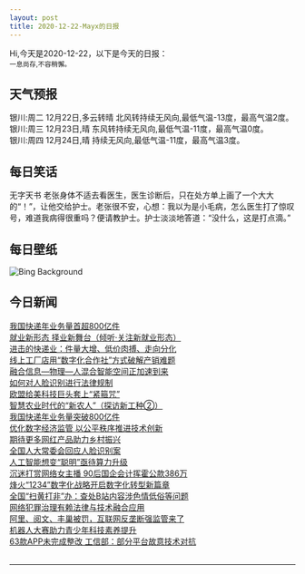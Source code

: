 ```yaml
---
layout: post
title: 2020-12-22-Mayx的日报
---
```


Hi,今天是2020-12-22，以下是今天的日报：<br><small>
一息尚存,不容稍懈。</small><!--more-->
## 天气预报
银川:周二 12月22日,多云转晴 北风转持续无风向,最低气温-13度，最高气温2度。<br>银川:周三 12月23日,晴 东风转持续无风向,最低气温-11度，最高气温0度。<br>银川:周四 12月24日,晴 持续无风向,最低气温-11度，最高气温3度。
## 每日笑话
无字天书 老张身体不适去看医生，医生诊断后，只在处方单上画了一个大大的“！”，让他交给护士。老张很不安，心想：我以为是小毛病，怎么医生打了惊叹号，难道我病得很重吗？便请教护士。护士淡淡地答道：“没什么，这是打点滴。”
## 每日壁纸
![Bing Background](https://cn.bing.com/th?id=OHR.CastleriggStone_EN-US0211858038_1920x1080.jpg&rf=LaDigue_1920x1080.jpg&pid=hp "Castlerigg stone circle near Keswick, Lake District, Cumbria, United Kingdom (© Alan Copson/plainpicture)")
## 今日新闻

[我国快递年业务量首超800亿件](http://it.people.com.cn/n1/2020/1222/c1009-31974482.html)   
[就业新形态 择业新舞台（倾听·关注新就业形态）](http://it.people.com.cn/n1/2020/1222/c1009-31974476.html)   
[进击的快递业：件量大增、低价肉搏、走向分化](http://it.people.com.cn/n1/2020/1222/c1009-31974452.html)   
[线上工厂店用“数字化合作社”方式破解产销难题](http://it.people.com.cn/n1/2020/1222/c1009-31974451.html)   
[融合信息—物理—人混合智能空间正加速到来](http://it.people.com.cn/n1/2020/1222/c1009-31974305.html)   
[如何对人脸识别进行法律规制](http://it.people.com.cn/n1/2020/1222/c1009-31974545.html)   
[欧盟给美科技巨头套上“紧箍咒”](http://it.people.com.cn/n1/2020/1222/c1009-31974497.html)   
[智慧农业时代的“新农人”（探访新工种②）](http://it.people.com.cn/n1/2020/1222/c1009-31974496.html)   
[我国快递年业务量突破800亿件](http://it.people.com.cn/n1/2020/1222/c1009-31974307.html)   
[优化数字经济监管 以公平秩序推进技术创新](http://it.people.com.cn/n1/2020/1222/c1009-31974308.html)   
[期待更多网红产品助力乡村振兴](http://it.people.com.cn/n1/2020/1222/c1009-31974321.html)   
[全国人大常委会回应人脸识别案](http://it.people.com.cn/n1/2020/1222/c1009-31974323.html)   
[人工智能想变“聪明”亟待算力升级](http://it.people.com.cn/n1/2020/1222/c1009-31974325.html)   
[沉迷打赏网络女主播 90后国企会计挥霍公款386万](http://it.people.com.cn/n1/2020/1222/c1009-31974349.html)   
[烽火“1234”数字化战略开启数字化转型新篇章](http://it.people.com.cn/n1/2020/1222/c1009-31974356.html)   
[全国“扫黄打非”办：查处B站内容涉色情低俗等问题](http://it.people.com.cn/n1/2020/1222/c1009-31974371.html)   
[网络犯罪治理有赖法律与技术融合应用](http://it.people.com.cn/n1/2020/1222/c1009-31974372.html)   
[阿里、阅文、丰巢被罚，互联网反垄断强监管来了](http://it.people.com.cn/n1/2020/1222/c1009-31974450.html)   
[机器人大赛助力青少年科技素养提升](http://it.people.com.cn/n1/2020/1221/c1009-31974068.html)   
[63款APP未完成整改 工信部：部分平台故意技术对抗](http://it.people.com.cn/n1/2020/1221/c1009-31974046.html)   
<br />

***

<small></small>
